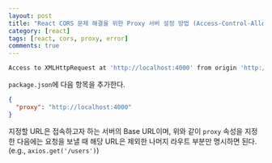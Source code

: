 ```yaml
---
layout: post
title: "React CORS 문제 해결을 위한 Proxy 서버 설정 방법 (Access-Control-Allow-Origin 에러)"
category: [react]
tags: [react, cors, proxy, error]
comments: true
---
```


```bash
Access to XMLHttpRequest at 'http://localhost:4000' from origin 'http://localhost:3000' has been blocked by CORS policy: Response to preflight request doesn't pass access control check: No 'Access-Control-Allow-Origin' header is present on the requested resource.
```

`package.json`에 다음 항목을 추가한다.

```json
{
  "proxy": "http://localhost:4000"
}
```

지정할 URL은 접속하고자 하는 서버의 Base URL이며, 위와 같이 `proxy` 속성을 지정한 다음에는 요청을 보낼 때 해당 URL은 제외한 나머지 라우트 부분만 명시하면 된다. (e.g., `axios.get('/users')`)
